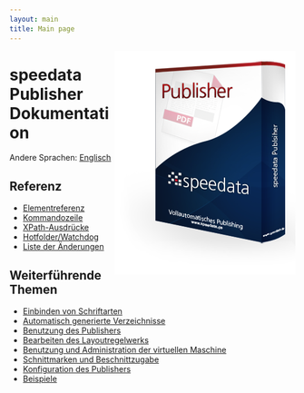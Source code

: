 ```yaml
---
layout: main
title: Main page
---
```

<p><img src="images/publisher.png" style="float:right;" alt="speedata Publisher"/></p>

speedata Publisher Dokumentation
================================

Andere Sprachen: [Englisch](index.html)

Referenz
--------

 * [Elementreferenz](commands-de/layout.html)
 * [Kommandozeile](description-de/commandline.html)
 * [XPath-Ausdrücke](description-de/xpath.html)
 * [Hotfolder/Watchdog](description-de/hotfolder.html)
 * [Liste der Änderungen](description-de/changelog.html)

Weiterführende Themen
---------------------

 * [Einbinden von Schriftarten](description-de/fonts.html)
 * [Automatisch generierte Verzeichnisse](description-de/directories.html)
 * [Benutzung des Publishers](description-de/publisherusage.html)
 * [Bearbeiten des Layoutregelwerks](description-de/xmlediting.html)
 * [Benutzung und Administration der virtuellen Maschine](description-de/vmusage.html)
 * [Schnittmarken und Beschnittzugabe](description-de/cutmarks.html)
 * [Konfiguration des Publishers](description-de/configuration.html)
 * [Beispiele](examples-de/index.html)
